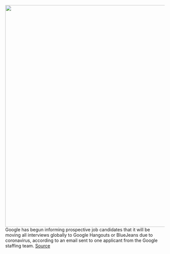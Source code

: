 <img src='https://cdn.vox-cdn.com/thumbor/Eu2-L-wlpFlpuPAHiHbACbuNc6A=/0x0:2040x1360/1200x800/filters:focal(857x517:1183x843)/cdn.vox-cdn.com/uploads/chorus_image/image/66436443/acastro_180427_1777_0003.0.jpg' width='700px' /><br/>
Google has begun informing prospective job candidates that it will be moving all interviews globally to Google Hangouts or BlueJeans due to coronavirus, according to an email sent to one applicant from the Google staffing team.
<a href='https://www.theverge.com/2020/3/4/21164881/google-coronavirus-job-interviews-hangouts-bluejeans-on-site'> Source <a/>